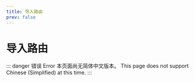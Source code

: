 ```yaml
---
title: 导入路由
prev: false
---
```


# 导入路由

::: danger 错误 Error
本页面尚无简体中文版本。
This page does not support Chinese (Simplified) at this time.
:::
